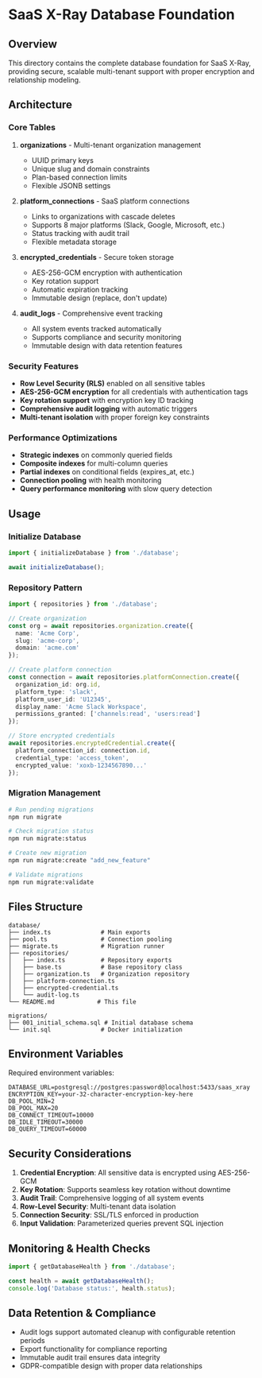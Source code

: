# SaaS X-Ray Database Foundation

## Overview

This directory contains the complete database foundation for SaaS X-Ray, providing secure, scalable multi-tenant support with proper encryption and relationship modeling.

## Architecture

### Core Tables

1. **organizations** - Multi-tenant organization management
   - UUID primary keys
   - Unique slug and domain constraints
   - Plan-based connection limits
   - Flexible JSONB settings

2. **platform_connections** - SaaS platform connections
   - Links to organizations with cascade deletes
   - Supports 8 major platforms (Slack, Google, Microsoft, etc.)
   - Status tracking with audit trail
   - Flexible metadata storage

3. **encrypted_credentials** - Secure token storage
   - AES-256-GCM encryption with authentication
   - Key rotation support
   - Automatic expiration tracking
   - Immutable design (replace, don't update)

4. **audit_logs** - Comprehensive event tracking
   - All system events tracked automatically
   - Supports compliance and security monitoring
   - Immutable design with data retention features

### Security Features

- **Row Level Security (RLS)** enabled on all sensitive tables
- **AES-256-GCM encryption** for all credentials with authentication tags
- **Key rotation support** with encryption key ID tracking
- **Comprehensive audit logging** with automatic triggers
- **Multi-tenant isolation** with proper foreign key constraints

### Performance Optimizations

- **Strategic indexes** on commonly queried fields
- **Composite indexes** for multi-column queries
- **Partial indexes** on conditional fields (expires_at, etc.)
- **Connection pooling** with health monitoring
- **Query performance monitoring** with slow query detection

## Usage

### Initialize Database

```typescript
import { initializeDatabase } from './database';

await initializeDatabase();
```

### Repository Pattern

```typescript
import { repositories } from './database';

// Create organization
const org = await repositories.organization.create({
  name: 'Acme Corp',
  slug: 'acme-corp',
  domain: 'acme.com'
});

// Create platform connection
const connection = await repositories.platformConnection.create({
  organization_id: org.id,
  platform_type: 'slack',
  platform_user_id: 'U12345',
  display_name: 'Acme Slack Workspace',
  permissions_granted: ['channels:read', 'users:read']
});

// Store encrypted credentials
await repositories.encryptedCredential.create({
  platform_connection_id: connection.id,
  credential_type: 'access_token',
  encrypted_value: 'xoxb-1234567890...'
});
```

### Migration Management

```bash
# Run pending migrations
npm run migrate

# Check migration status
npm run migrate:status

# Create new migration
npm run migrate:create "add_new_feature"

# Validate migrations
npm run migrate:validate
```

## Files Structure

```
database/
├── index.ts              # Main exports
├── pool.ts               # Connection pooling
├── migrate.ts            # Migration runner
├── repositories/
│   ├── index.ts          # Repository exports
│   ├── base.ts           # Base repository class
│   ├── organization.ts   # Organization repository
│   ├── platform-connection.ts
│   ├── encrypted-credential.ts
│   └── audit-log.ts
└── README.md            # This file

migrations/
├── 001_initial_schema.sql # Initial database schema
└── init.sql              # Docker initialization
```

## Environment Variables

Required environment variables:

```env
DATABASE_URL=postgresql://postgres:password@localhost:5433/saas_xray
ENCRYPTION_KEY=your-32-character-encryption-key-here
DB_POOL_MIN=2
DB_POOL_MAX=20
DB_CONNECT_TIMEOUT=10000
DB_IDLE_TIMEOUT=30000
DB_QUERY_TIMEOUT=60000
```

## Security Considerations

1. **Credential Encryption**: All sensitive data is encrypted using AES-256-GCM
2. **Key Rotation**: Supports seamless key rotation without downtime
3. **Audit Trail**: Comprehensive logging of all system events
4. **Row-Level Security**: Multi-tenant data isolation
5. **Connection Security**: SSL/TLS enforced in production
6. **Input Validation**: Parameterized queries prevent SQL injection

## Monitoring & Health Checks

```typescript
import { getDatabaseHealth } from './database';

const health = await getDatabaseHealth();
console.log('Database status:', health.status);
```

## Data Retention & Compliance

- Audit logs support automated cleanup with configurable retention periods
- Export functionality for compliance reporting
- Immutable audit trail ensures data integrity
- GDPR-compatible design with proper data relationships